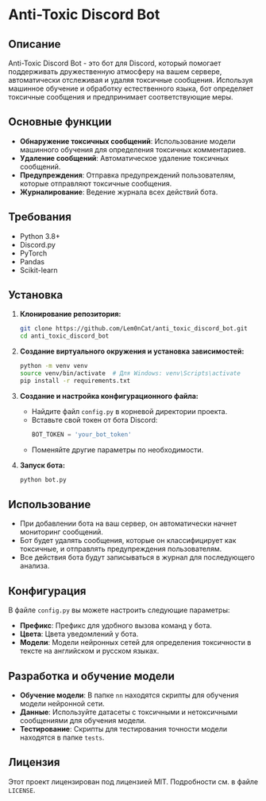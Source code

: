 # Anti-Toxic Discord Bot

## Описание
Anti-Toxic Discord Bot - это бот для Discord, который помогает поддерживать дружественную атмосферу на вашем сервере, автоматически отслеживая и удаляя токсичные сообщения. Используя машинное обучение и обработку естественного языка, бот определяет токсичные сообщения и предпринимает соответствующие меры.

## Основные функции
- **Обнаружение токсичных сообщений**: Использование модели машинного обучения для определения токсичных комментариев.
- **Удаление сообщений**: Автоматическое удаление токсичных сообщений.
- **Предупреждения**: Отправка предупреждений пользователям, которые отправляют токсичные сообщения.
- **Журналирование**: Ведение журнала всех действий бота.

## Требования
- Python 3.8+
- Discord.py
- PyTorch
- Pandas
- Scikit-learn

## Установка
1. **Клонирование репозитория:**
    ```bash
    git clone https://github.com/Lem0nCat/anti_toxic_discord_bot.git
    cd anti_toxic_discord_bot
    ```

2. **Создание виртуального окружения и установка зависимостей:**
    ```bash
    python -m venv venv
    source venv/bin/activate  # Для Windows: venv\Scripts\activate
    pip install -r requirements.txt
    ```

3. **Создание и настройка конфигурационного файла:**
    - Найдите файл `config.py` в корневой директории проекта.
    - Вставьте свой токен от бота Discord:
      ```py
      BOT_TOKEN = 'your_bot_token'
      ```
    - Поменяйте другие параметры по необходимости.

4. **Запуск бота:**
    ```bash
    python bot.py
    ```

## Использование
- При добавлении бота на ваш сервер, он автоматически начнет мониторинг сообщений.
- Бот будет удалять сообщения, которые он классифицирует как токсичные, и отправлять предупреждения пользователям.
- Все действия бота будут записываться в журнал для последующего анализа.

## Конфигурация
В файле `config.py` вы можете настроить следующие параметры:
- **Префикс**: Префикс для удобного вызова команд у бота.
- **Цвета**: Цвета уведомлений у бота.
- **Модели**: Модели нейронных сетей для определения токсичности в тексте на английском и русском языках.

## Разработка и обучение модели
- **Обучение модели**: В папке `nn` находятся скрипты для обучения модели нейронной сети.
- **Данные**: Используйте датасеты с токсичными и нетоксичными сообщениями для обучения модели.
- **Тестирование**: Скрипты для тестирования точности модели находятся в папке `tests`.

## Лицензия
Этот проект лицензирован под лицензией MIT. Подробности см. в файле `LICENSE`.

